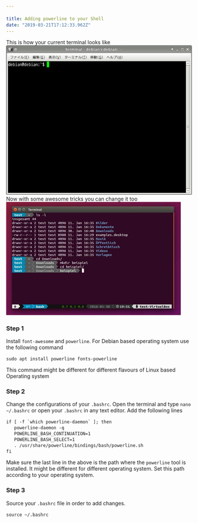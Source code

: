 ```yaml
---

title: Adding powerline to your Shell 
date: "2019-03-21T17:12:33.962Z"
---
```


This is how your current terminal looks like 
<img src="terminal-without-powerline.png">
Now with some awesome tricks you can change it too
<img src="terminal-with-powerline.jpeg">

### Step 1

Install `font-awesome` and `powerline`.
For Debian based operating system use the following command
```
sudo apt install powerline fonts-powerline
```
This command might be different for different flavours of Linux based Operating system

### Step 2

Change the configurations of your `.bashrc`.
Open the terminal and type `nano ~/.bashrc` or open your `.bashrc` in any text editor.
Add the following lines
```
if [ -f `which powerline-daemon` ]; then
   powerline-daemon -q
   POWERLINE_BASH_CONTINUATION=1
   POWERLINE_BASH_SELECT=1
   . /usr/share/powerline/bindings/bash/powerline.sh
fi
```
Make sure the last line in the above is the path where the `powerline` tool is installed. It might be different for different operating system. Set this path according to your operating system.

### Step 3

Source your `.bashrc` file in order to add changes.
```
source ~/.bashrc
```
